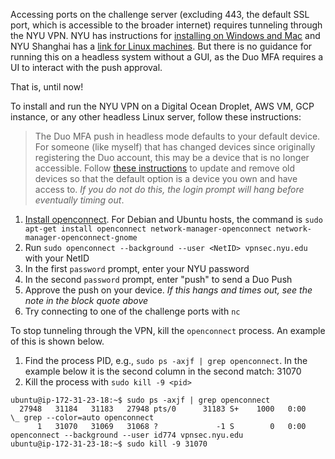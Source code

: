 Accessing ports on the challenge server (excluding 443, the default SSL port, which is accessible to the broader internet) requires tunneling through the NYU VPN. NYU has instructions for [installing on Windows and Mac](https://www.nyu.edu/life/information-technology/infrastructure/network-services/vpn.html) and NYU Shanghai has a [link for Linux machines](https://shanghai.nyu.edu/it/vpn). But there is no guidance for running this on a headless system without a GUI, as the Duo MFA requires a UI to interact with the push approval.

That is, until now!

To install and run the NYU VPN on a Digital Ocean Droplet, AWS VM, GCP instance, or any other headless Linux server, follow these instructions:

> The Duo MFA push in headless mode defaults to your default device. For someone (like myself) that has changed devices since originally registering the Duo account, this may be a device that is no longer accessible. Follow [these instructions](https://nyu.service-now.com/sp?id=kb_article&sysparm_article=KB0018788&sys_kb_id=2cd8244b1bf82490a54ffdd51a4bcb2f&spa=1) to update and remove old devices so that the default option is a device you own and have access to. _If you do not do this, the login prompt will hang before eventually timing out_.

1. [Install openconnect](https://gist.github.com/marshki/834d8b6f19c69b189df1e6b5b2aba428). For Debian and Ubuntu hosts, the command is `sudo apt-get install openconnect network-manager-openconnect network-manager-openconnect-gnome`
2. Run `sudo openconnect --background --user <NetID> vpnsec.nyu.edu` with your NetID
3. In the first `password` prompt, enter your NYU password
4. In the second `password` prompt, enter "push" to send a Duo Push
5. Approve the push on your device. _If this hangs and times out, see the note in the block quote above_
6. Try connecting to one of the challenge ports with `nc`

To stop tunneling through the VPN, kill the `openconnect` process. An example of this is shown below.

1. Find the process PID, e.g., `sudo ps -axjf | grep openconnect`. In the example below it is the second column in the second match: 31070
2. Kill the process with `sudo kill -9 <pid>`

```
ubuntu@ip-172-31-23-18:~$ sudo ps -axjf | grep openconnect
  27948   31184   31183   27948 pts/0      31183 S+    1000   0:00              \_ grep --color=auto openconnect
      1   31070   31069   31068 ?             -1 S        0   0:00 openconnect --background --user id774 vpnsec.nyu.edu
ubuntu@ip-172-31-23-18:~$ sudo kill -9 31070
```